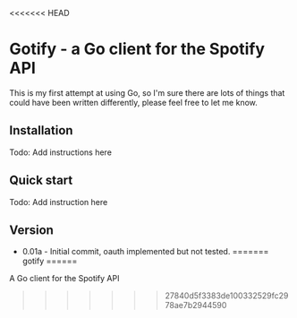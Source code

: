 <<<<<<< HEAD
# Gotify - a Go client for the Spotify API

This is my first attempt at using Go, so I'm sure there are lots of things that could have been written differently, please feel free to let me know.

## Installation 
Todo: Add instructions here

## Quick start
Todo: Add instruction here

## Version
- 0.01a - Initial commit, oauth implemented but not tested.
=======
gotify
======

A Go client for the Spotify API
>>>>>>> 27840d5f3383de100332529fc2978ae7b2944590
